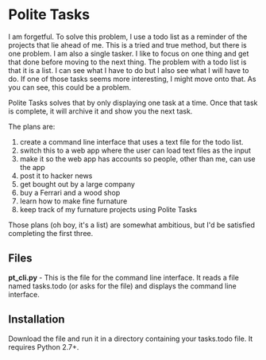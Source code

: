 # Polite Tasks #

I am forgetful. To solve this problem, I use a todo list as a reminder of the
projects that lie ahead of me. This is a tried and true method, but there is one
problem. I am also a single tasker. I like to focus on one thing and get that done
before moving to the next thing. The problem with a todo list is that it is a list.
I can see what I have to do but I also see what I will have to do. If one of those
tasks seems more interesting, I might move onto that. As you can see, this could
be a problem.

Polite Tasks solves that by only displaying one task at a time. Once that task is
complete, it will archive it and show you the next task.

The plans are:

1. create a command line interface that uses a text file for the todo list.
2. switch this to a web app where the user can load text files as the input
3. make it so the web app has accounts so people, other than me, can use the app
4. post it to hacker news
5. get bought out by a large company
6. buy a Ferrari and a wood shop
7. learn how to make fine furnature
8. keep track of my furnature projects using Polite Tasks

Those plans (oh boy, it's a list) are somewhat ambitious, but I'd be satisfied
completing the first three.

## Files ##
**pt_cli.py** - This is the file for the command line interface. It reads a file
named tasks.todo (or asks for the file) and displays the command line interface.

## Installation ##
Download the file and run it in a directory containing your tasks.todo file.
It requires Python 2.7+.